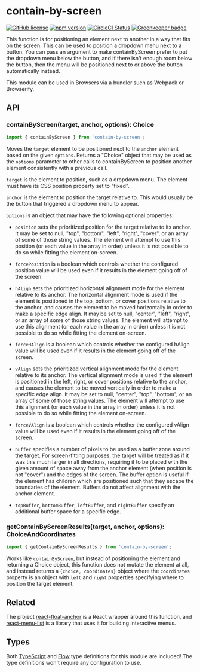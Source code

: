 # contain-by-screen

[![GitHub license](https://img.shields.io/badge/license-MIT-blue.svg)](https://github.com/Macil/contain-by-screen/blob/master/LICENSE.txt) [![npm version](https://img.shields.io/npm/v/contain-by-screen.svg?style=flat)](https://www.npmjs.com/package/contain-by-screen) [![CircleCI Status](https://circleci.com/gh/Macil/contain-by-screen.svg?style=shield)](https://circleci.com/gh/Macil/contain-by-screen) [![Greenkeeper badge](https://badges.greenkeeper.io/Macil/contain-by-screen.svg)](https://greenkeeper.io/)

This function is for positioning an element next to another in a way that fits
on the screen. This can be used to position a dropdown menu next to a button.
You can pass an argument to make containByScreen prefer to put the dropdown
menu below the button, and if there isn't enough room below the button, then
the menu will be positioned next to or above the button automatically instead.

This module can be used in Browsers via a bundler such as Webpack or Browserify.

## API

### containByScreen(target, anchor, options): Choice

```js
import { containByScreen } from 'contain-by-screen';
```

Moves the `target` element to be positioned next to the `anchor` element based on the given `options`. Returns a "Choice" object that may be used as the `options` parameter to other calls to containByScreen to position another element consistently with a previous call.

`target` is the element to position, such as a dropdown menu. The element
must have its CSS position property set to "fixed".

`anchor` is the element to position the target relative to. This would usually
be the button that triggered a dropdown menu to appear.

`options` is an object that may have the following optional properties:

- `position` sets the prioritized position for the target relative to its anchor.
It may be set to null, "top", "bottom", "left", "right", "cover", or an array
of some of those string values. The element will attempt to use this position
(or each value in the array in order) unless it is not possible to do so while
fitting the element on-screen.

- `forcePosition` is a boolean which controls whether the configured position
value will be used even if it results in the element going off of the screen.

- `hAlign` sets the prioritized horizontal alignment mode for the element
relative to its anchor. The horizontal alignment mode is used if the element is
positioned in the top, bottom, or cover positions relative to the anchor, and
causes the element to be moved horizontally in order to make a specific edge
align. It may be set to null, "center", "left", "right", or an array of some of
those string values. The element will attempt to use this alignment (or each
value in the array in order) unless it is not possible to do so while fitting
the element on-screen.

- `forceHAlign` is a boolean which controls whether the configured hAlign value
will be used even if it results in the element going off of the screen.

- `vAlign` sets the prioritized vertical alignment mode for the element relative
to its anchor. The vertical alignment mode is used if the element is positioned
in the left, right, or cover positions relative to the anchor, and causes the
element to be moved vertically in order to make a specific edge align. It may
be set to null, "center", "top", "bottom", or an array of some of those string
values. The element will attempt to use this alignment (or each value in the
array in order) unless it is not possible to do so while fitting the element
on-screen.

- `forceVAlign` is a boolean which controls whether the configured vAlign value
will be used even if it results in the element going off of the screen.

- `buffer` specifies a number of pixels to be used as a buffer zone around the
target. For screen-fitting purposes, the target will be treated as if it was
this much larger in all directions, requiring it to be placed with the given
amount of space away from the anchor element (when position is not "cover") and
the edges of the screen. The buffer option is useful if the element has
children which are positioned such that they escape the boundaries of the
element. Buffers do not affect alignment with the anchor element.

- `topBuffer`, `bottomBuffer`, `leftBuffer`, and `rightBuffer` specify an
additional buffer space for a specific edge.

### getContainByScreenResults(target, anchor, options): ChoiceAndCoordinates

```js
import { getContainByScreenResults } from 'contain-by-screen';
```

Works like `containByScreen`, but instead of positioning the element and returning a Choice object, this function does not mutate the element at all, and instead returns a `{choice, coordinates}` object where the `coordinates` property is an object with `left` and `right` properties specifying where to position the target element.

## Related

The project [react-float-anchor](https://github.com/StreakYC/react-float-anchor)
is a React wrapper around this function, and
[react-menu-list](https://github.com/StreakYC/react-menu-list) is a library that
uses it for building interactive menus.

## Types

Both [TypeScript](https://www.typescriptlang.org/) and
[Flow](https://flowtype.org/) type definitions for this module are included!
The type definitions won't require any configuration to use.
